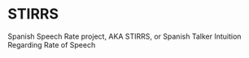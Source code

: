 # STIRRS

Spanish Speech Rate project, AKA STIRRS, or Spanish Talker Intuition Regarding Rate of Speech